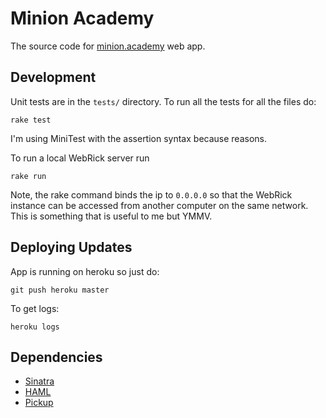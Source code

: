 Minion Academy
===

The source code for [minion.academy](http://minion.academy) web app.

Development
---

Unit tests are in the `tests/` directory. To run all the tests for all the files do:

    rake test

I'm using MiniTest with the assertion syntax because reasons.

To run a local WebRick server run

    rake run

Note, the rake command binds the ip to `0.0.0.0` so that the WebRick instance can be
accessed from another computer on the same network. This is something that is useful
to me but YMMV.

Deploying Updates
---

App is running on heroku so just do:

    git push heroku master

To get logs:

    heroku logs

Dependencies
---

- [Sinatra](http://sinatrarb.com)
- [HAML](http://haml.info)
- [Pickup](https://rubygems.org/gems/pickup)
